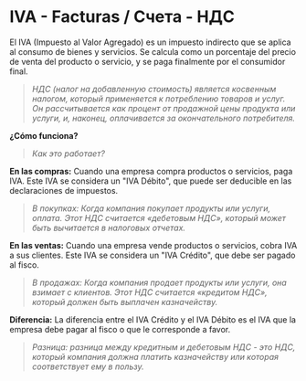 #  IVA - Facturas / Счета - НДС

El IVA (Impuesto al Valor Agregado) es un impuesto indirecto que se aplica al consumo de bienes y servicios. Se calcula como un porcentaje del precio de venta del producto o servicio, y se paga finalmente por el consumidor final.
>*НДС (налог на добавленную стоимость) является косвенным налогом, который применяется к потреблению товаров и услуг. Он рассчитывается как процент от продажной цены продукта или услуги, и, наконец, оплачивается за окончательного потребителя.*

**¿Cómo funciona?**
>*Как это работает?*

**En las compras:** Cuando una empresa compra productos o servicios, paga IVA. Este IVA se considera un "IVA Débito", que puede ser deducible en las declaraciones de impuestos.
>*В покупках: Когда компания покупает продукты или услуги, оплата. Этот НДС считается «дебетовым НДС», который может быть вычитается в налоговых отчетах.*

**En las ventas:** Cuando una empresa vende productos o servicios, cobra IVA a sus clientes. Este IVA se considera un "IVA Crédito", que debe ser pagado al fisco.
>*В продажах: Когда компания продает продукты или услуги, она взимает с клиентов. Этот НДС считается «кредитом НДС», который должен быть выплачен казначейству.*

**Diferencia:** La diferencia entre el IVA Crédito y el IVA Débito es el IVA que la empresa debe pagar al fisco o que le corresponde a favor.
>*Разница: разница между кредитным и дебетовым НДС - это НДС, который компания должна платить казначейству или которая соответствует ему в пользу.*